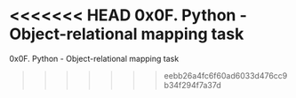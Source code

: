<<<<<<< HEAD
0x0F. Python - Object-relational mapping task
=======
0x0F. Python - Object-relational mapping task 
>>>>>>> eebb26a4fc6f60ad6033d476cc9b34f294f7a37d
